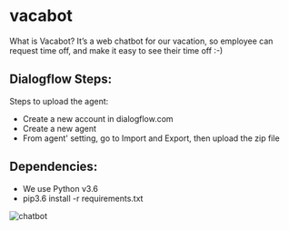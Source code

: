 # vacabot

What is Vacabot?
It’s a web chatbot for our vacation, so employee can request time off, and make it easy to see their time off :-)

Dialogflow Steps:
-----------------
Steps to upload the agent:
- Create a new account in dialogflow.com
- Create a new agent
- From agent' setting, go to Import and Export, then upload the zip file

Dependencies:
-------------
- We use Python v3.6
- pip3.6 install -r requirements.txt


![chatbot](https://user-images.githubusercontent.com/37369603/44788355-1aef3e00-ab9a-11e8-958f-a7dcc49086bf.png)
